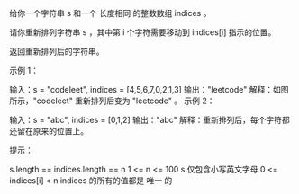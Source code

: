 给你一个字符串 s 和一个 长度相同 的整数数组 indices 。

请你重新排列字符串 s ，其中第 i 个字符需要移动到 indices[i] 指示的位置。

返回重新排列后的字符串。

示例 1：

输入：s = "codeleet", indices = [4,5,6,7,0,2,1,3]
输出："leetcode"
解释：如图所示，"codeleet" 重新排列后变为 "leetcode" 。
示例 2：

输入：s = "abc", indices = [0,1,2]
输出："abc"
解释：重新排列后，每个字符都还留在原来的位置上。

提示：

s.length == indices.length == n
1 <= n <= 100
s 仅包含小写英文字母
0 <= indices[i] < n
indices 的所有的值都是 唯一 的
